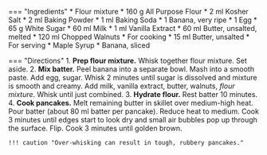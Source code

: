 === "Ingredients"
    * Flour mixture
        * 160 g All Purpose Flour
        * 2 ml Kosher Salt
        * 2 ml Baking Powder
        * 1 ml Baking Soda
    * 1 Banana, very ripe
    * 1 Egg
    * 65 g White Sugar
    * 60 ml Milk
    * 1 ml Vanilla Extract
    * 60 ml Butter, unsalted, melted
    * 120 ml Chopped Walnuts
    * For cooking
        * 15 ml Butter, unsalted
    * For serving
        * Maple Syrup
        * Banana, sliced

=== "Directions"
    1. **Prep flour mixture.** Whisk together flour mixture. Set aside.
    2. **Mix batter.** Peel banana into a separate bowl. Mash into a smooth paste. Add egg, sugar. Whisk 2 minutes until sugar is dissolved and mixture is smooth and creamy. Add milk, vanilla extract, butter, walnuts, *flour mixture*. Whisk until just combined.
    3. **Hydrate flour.** Rest batter 10 minutes.
    4. **Cook pancakes.** Melt remaining butter in skillet over medium-high heat. Pour batter (about 80 ml batter per pancake). Reduce heat to medium. Cook 3 minutes until edges start to look dry and small air bubbles pop up through the surface. Flip. Cook 3 minutes until golden brown.

    !!! caution "Over-whisking can result in tough, rubbery pancakes."

[^1]:
    Inspired by [Chef John](https://foodwishes.blogspot.com/2020/10/banana-bread-pancakes-based-on-true.html).

